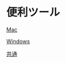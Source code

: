 # 便利ツール

[Mac](%E4%BE%BF%E5%88%A9%E3%83%84%E3%83%BC%E3%83%AB%2003c7b9abc5cd4e33bfca6e1e014850b2/Mac%20798a061710824dc9be9b729880a085eb.md)

[Windows](%E4%BE%BF%E5%88%A9%E3%83%84%E3%83%BC%E3%83%AB%2003c7b9abc5cd4e33bfca6e1e014850b2/Windows%20f37456b1502148f88fcf04667b1c84b3.md)

[共通](%E4%BE%BF%E5%88%A9%E3%83%84%E3%83%BC%E3%83%AB%2003c7b9abc5cd4e33bfca6e1e014850b2/%E5%85%B1%E9%80%9A%2021e7852e537847a5b46dae917a84f768.md)
